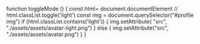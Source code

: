 function toggleMode () {
const html= document.documentElement
//
html.classList.toggle('light')
const img = document.querySelector("#profile img")
if (html.classList.contains('light')) 
{
  img.setAttribute( "src", "./assets/assets/avatar-light.png")
} else { 
  img.setAttribute("src", "./assets/assets/avatar.png")
}
}
